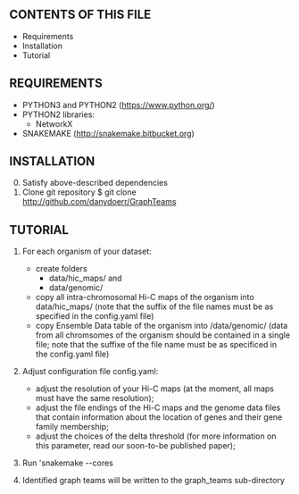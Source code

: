 CONTENTS OF THIS FILE
------------------------------------------------------------------------------

* Requirements
* Installation
* Tutorial


REQUIREMENTS
------------------------------------------------------------------------------

* PYTHON3 and PYTHON2 (https://www.python.org/)
* PYTHON2 libraries:
    - NetworkX
* SNAKEMAKE (http://snakemake.bitbucket.org)


INSTALLATION
------------------------------------------------------------------------------

0. Satisfy above-described dependencies
1. Clone git repository
    $ git clone http://github.com/danydoerr/GraphTeams


TUTORIAL
------------------------------------------------------------------------------

1. For each organism of your dataset:
    * create folders 
        - data/hic_maps/<organism name> and 
        - data/genomic/<organism name>
    * copy all intra-chromosomal Hi-C maps of the organism into
      data/hic_maps/<organism name> (note that the suffix of the file names must
      be as specified in the config.yaml file)
    * copy Ensemble Data table of the organism into /data/genomic/<organism
      name> (data from all chromsomes of the organism should be contained in a
      single file; note that the suffixe of the file name must be as specificed
      in the config.yaml file)

2. Adjust configuration file config.yaml:
    * adjust the resolution of your Hi-C maps (at the moment, all maps must have
      the same resolution);
    * adjust the file endings of the Hi-C maps and the genome data files that
      contain information about the location of genes and their gene family
      membership; 
    * adjust the choices of the delta threshold (for more information on this
      parameter, read our soon-to-be published paper);

3. Run 'snakemake --cores <number of cores you want to allocate for running GraphTeams>
4. Identified graph teams will be written to the graph_teams sub-directory
